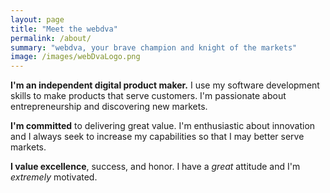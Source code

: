 ```yaml
---
layout: page
title: "Meet the webdva"
permalink: /about/
summary: "webdva, your brave champion and knight of the markets"
image: /images/webDvaLogo.png
---
```


**I'm an independent digital product maker.** I use my software development skills to make products that serve customers. I'm passionate about entrepreneurship and discovering new markets.

**I'm committed** to delivering great value. I'm enthusiastic about innovation and I always seek to increase my capabilities so that I may better serve markets.

**I value excellence**, success, and honor. I have a *great* attitude and I'm *extremely* motivated.